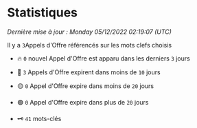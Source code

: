 # Statistiques


_Dernière mise à jour : Monday 05/12/2022 02:19:07 (UTC)_ 

Il y a `3`Appels d'Offre référencés sur les mots clefs choisis

- 🔥 `0` nouvel Appel d'Offre est apparu dans les derniers `3` jours
- 🔴  `3` Appels d'Offre expirent dans moins de `10` jours
- 🟡  `0` Appel d'Offre expire dans moins de `20` jours
- 🟢  `0` Appel d'Offre expire dans plus de `20` jours

- 🗝 `41` mots-clés